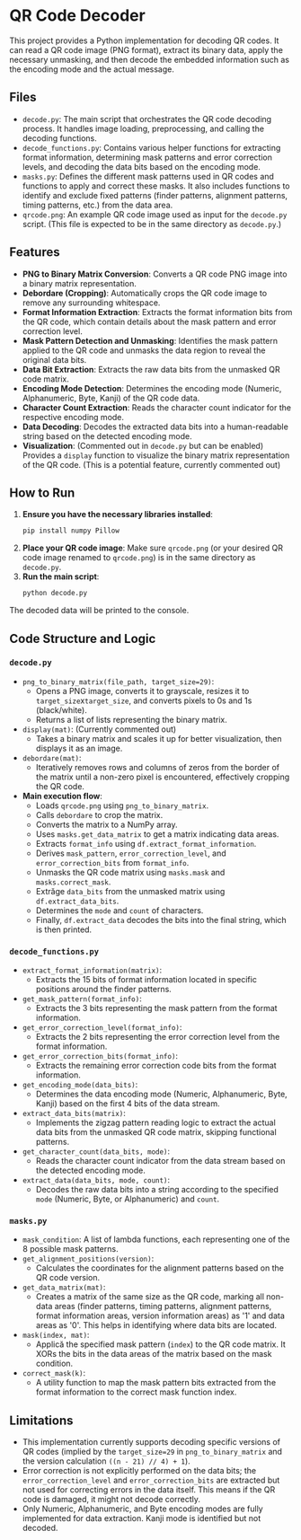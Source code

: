 # QR Code Decoder

This project provides a Python implementation for decoding QR codes. It can read a QR code image (PNG format), extract its binary data, apply the necessary unmasking, and then decode the embedded information such as the encoding mode and the actual message. 

## Files

- `decode.py`: The main script that orchestrates the QR code decoding process. It handles image loading, preprocessing, and calling the decoding functions.
- `decode_functions.py`: Contains various helper functions for extracting format information, determining mask patterns and error correction levels, and decoding the data bits based on the encoding mode.
- `masks.py`: Defines the different mask patterns used in QR codes and functions to apply and correct these masks. It also includes functions to identify and exclude fixed patterns (finder patterns, alignment patterns, timing patterns, etc.) from the data area.
- `qrcode.png`: An example QR code image used as input for the `decode.py` script. (This file is expected to be in the same directory as `decode.py`.)

## Features

-   **PNG to Binary Matrix Conversion**: Converts a QR code PNG image into a binary matrix representation. 
-   **Debordare (Cropping)**: Automatically crops the QR code image to remove any surrounding whitespace. 
-   **Format Information Extraction**: Extracts the format information bits from the QR code, which contain details about the mask pattern and error correction level. 
-   **Mask Pattern Detection and Unmasking**: Identifies the mask pattern applied to the QR code and unmasks the data region to reveal the original data bits. 
-   **Data Bit Extraction**: Extracts the raw data bits from the unmasked QR code matrix. 
-   **Encoding Mode Detection**: Determines the encoding mode (Numeric, Alphanumeric, Byte, Kanji) of the QR code data. 
-   **Character Count Extraction**: Reads the character count indicator for the respective encoding mode. 
-   **Data Decoding**: Decodes the extracted data bits into a human-readable string based on the detected encoding mode. 
-   **Visualization**: (Commented out in `decode.py` but can be enabled) Provides a `display` function to visualize the binary matrix representation of the QR code. (This is a potential feature, currently commented out)

## How to Run 

1.  **Ensure you have the necessary libraries installed**:
    ```bash
    pip install numpy Pillow
    ```
2.  **Place your QR code image**: Make sure `qrcode.png` (or your desired QR code image renamed to `qrcode.png`) is in the same directory as `decode.py`.
3.  **Run the main script**:
    ```bash
    python decode.py
    ```

The decoded data will be printed to the console. 

## Code Structure and Logic 

### `decode.py`

-   `png_to_binary_matrix(file_path, target_size=29)`:
    -   Opens a PNG image, converts it to grayscale, resizes it to `target_size`x`target_size`, and converts pixels to 0s and 1s (black/white).
    -   Returns a list of lists representing the binary matrix.
-   `display(mat)`: (Currently commented out)
    -   Takes a binary matrix and scales it up for better visualization, then displays it as an image.
-   `debordare(mat)`:
    -   Iteratively removes rows and columns of zeros from the border of the matrix until a non-zero pixel is encountered, effectively cropping the QR code.
-   **Main execution flow**:
    -   Loads `qrcode.png` using `png_to_binary_matrix`.
    -   Calls `debordare` to crop the matrix.
    -   Converts the matrix to a NumPy array.
    -   Uses `masks.get_data_matrix` to get a matrix indicating data areas.
    -   Extracts `format_info` using `df.extract_format_information`.
    -   Derives `mask_pattern`, `error_correction_level`, and `error_correction_bits` from `format_info`.
    -   Unmasks the QR code matrix using `masks.mask` and `masks.correct_mask`.
    -   Extrăge `data_bits` from the unmasked matrix using `df.extract_data_bits`.
    -   Determines the `mode` and `count` of characters.
    -   Finally, `df.extract_data` decodes the bits into the final string, which is then printed.

### `decode_functions.py`

-   `extract_format_information(matrix)`:
    -   Extracts the 15 bits of format information located in specific positions around the finder patterns.
-   `get_mask_pattern(format_info)`:
    -   Extracts the 3 bits representing the mask pattern from the format information.
-   `get_error_correction_level(format_info)`:
    -   Extracts the 2 bits representing the error correction level from the format information.
-   `get_error_correction_bits(format_info)`:
    -   Extracts the remaining error correction code bits from the format information.
-   `get_encoding_mode(data_bits)`:
    -   Determines the data encoding mode (Numeric, Alphanumeric, Byte, Kanji) based on the first 4 bits of the data stream.
-   `extract_data_bits(matrix)`:
    -   Implements the zigzag pattern reading logic to extract the actual data bits from the unmasked QR code matrix, skipping functional patterns.
-   `get_character_count(data_bits, mode)`:
    -   Reads the character count indicator from the data stream based on the detected encoding mode.
-   `extract_data(data_bits, mode, count)`:
    -   Decodes the raw data bits into a string according to the specified `mode` (Numeric, Byte, or Alphanumeric) and `count`.

### `masks.py`

-   `mask_condition`: A list of lambda functions, each representing one of the 8 possible mask patterns.
-   `get_alignment_positions(version)`:
    -   Calculates the coordinates for the alignment patterns based on the QR code version.
-   `get_data_matrix(mat)`:
    -   Creates a matrix of the same size as the QR code, marking all non-data areas (finder patterns, timing patterns, alignment patterns, format information areas, version information areas) as '1' and data areas as '0'. This helps in identifying where data bits are located.
-   `mask(index, mat)`:
    -   Applică the specified mask pattern (`index`) to the QR code matrix. It XORs the bits in the data areas of the matrix based on the mask condition.
-   `correct_mask(k)`:
    -   A utility function to map the mask pattern bits extracted from the format information to the correct mask function index.

## Limitations

-   This implementation currently supports decoding specific versions of QR codes (implied by the `target_size=29` in `png_to_binary_matrix` and the version calculation `((n - 21) // 4) + 1`).
-   Error correction is not explicitly performed on the data bits; the `error_correction_level` and `error_correction_bits` are extracted but not used for correcting errors in the data itself. This means if the QR code is damaged, it might not decode correctly.
-   Only Numeric, Alphanumeric, and Byte encoding modes are fully implemented for data extraction. Kanji mode is identified but not decoded.

